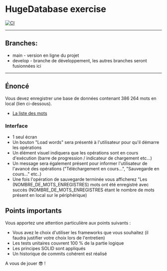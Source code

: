 # HugeDatabase exercise

[![CI](https://github.com/rosqoes/HugeDatabase/actions/workflows/CI.yml/badge.svg)](https://github.com/rosqoes/HugeDatabase/actions/workflows/CI.yml)

---

## Branches:

* main - version en ligne du projet
* develop - branche de développement, les autres branches seront fusionnées ici

---

## Énoncé

Vous devez enregistrer une base de données contenant 386 264 mots en local (lien ci-dessous).

- [La liste des mots](https://raw.githubusercontent.com/rosqoes/386264words/main/386264.json)

### Interface

- 1 seul écran
- Un bouton "Load words" sera présenté à l'utilisateur pour qu'il démarre les opérations
- Un élément visuel indiquera que les opérations sont en cours d'exécution (barre de progression / indicateur de chargement etc...)
- Un message sera également présent pour informer l'utilisateur de l'avancé des opérations ("Téléchargement en cours...", "Sauvegarde en cours..." etc..)
- Une fois l'opération de sauvegarde terminée vous afficherez "Les \(NOMBRE_DE_MOTS_ENREGISTRES) mots ont été enregistré avec succès (NOMBRE_DE_MOTS_ENREGISTRES étant le nombre de mots présent en local sur le périphérique)

## Points importants

Vous apportez une attention particulière aux points suivants :
- Vous avez le choix d'utiliser les frameworks que vous souhaitez (il faudra justifier votre choix lors de l'entretien)
- Les tests unitaires couvrent 100 % de la partie logique
- Les principes SOLID sont appliqués
- Un historique de commits cohérent est réalisé

A vous de jouer 😎 ! 
